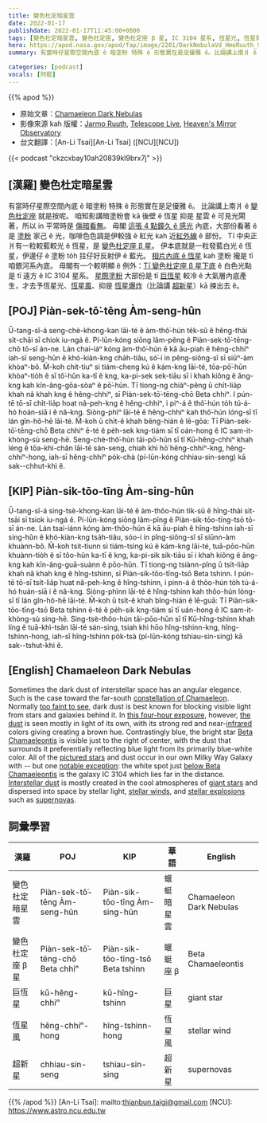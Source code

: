```yaml
---
title: 變色杜定暗星雲
date: 2022-01-17
publishdate: 2022-01-17T11:45:00+0800
tags: [變色杜定暗星雲, 變色杜定座, 變色杜定座 β 星, IC 3104 星系, 恆星光, 恆星風, 超新星, 巨恆星]
hero: https://apod.nasa.gov/apod/fap/image/2201/DarkNebulaVd_HmoRuuth_960_annotated.jpg
summary: 有當時仔星際空間內底 ê 暗塗粉 特殊 ê 形態實在是足優雅 ê。比論講上南爿 ê 變色杜定座就是按呢。

categories: [podcast]
vocals: [阿錕]
---
```


{{% apod %}}

- 原始文章：[Chamaeleon Dark Nebulas](https://apod.nasa.gov/apod/ap220117.html)
- 影像來源 kah 版權：[Jarmo Ruuth](https://www.flickr.com/photos/29679880@N05/), [Telescope Live](https://telescope.live/about), [Heaven's Mirror Observatory](https://help.telescope.live/hc/en-us/articles/360002914138-Heaven-s-Mirror-Observatory-Australia-AUS-)
- 台文翻譯：[An-Li Tsai][An-Li Tsai] ([NCU][NCU])

{{< podcast "ckzcxbay10ah20839kl9brx7j" >}}

## [漢羅] 變色杜定暗星雲
有當時仔星際空間內底 ê 暗塗粉 特殊 ê 形態實在是足優雅 ê。
比論講上南爿 ê [變色杜定座][constellation of Chamaeleon] 就是按呢。
咱知影講暗塗粉會 kā 後壁 ê 恆星 抑是 星雲 ê 可見光閘著，所以 in 平常時是 [傷暗看無][too faint to see]。
毋閣 [這張 4 點鐘久 ê 感光][this four-hour exposure] 內底，大部份看著 ê 是 [塗粉][the dust] 家己 ê 光，咖啡色色調是伊較強 ê 紅光 kah 近[紅外線][infrared] ê 部份。
Tī 中央正爿有一粒較藍較光 ê 恆星，是 [變色杜定座 β 星][Beta Chamaeleontis]。
伊本底就是一粒發藍白光 ê 恆星，伊邊仔 ê 塗粉 to̍h 拄仔好反射伊 ê 藍光。
[相片內底 ê 恆星][pictured stars] kah 塗粉 攏是 tī 咱銀河系內底。
毋閣有一个較明顯 ê 例外：[Tī 變色杜定座 β 星下底][below Beta Chamaeleontis] ê 白色光點 是 tī 遠方 ê IC 3104 星系。
[星際塗粉][Interstellar dust] 大部份是 tī [巨恆星][giant stars] 較冷 ê 大氣層內底產生，才去予恆星光、[恆星風][stellar winds]、抑是 [恆星爆炸][stellar explosions]（比論講 [超新星][supernovas]）kā 捒出去 ê。

## [POJ] Piàn-sek-tō͘-tēng Àm-seng-hûn
Ū-tang-sî-á seng-chè-khong-kan lāi-té ê àm-thô͘-hún te̍k-sû ê hêng-thài si̍t-chāi sī chiok iu-ngá ê.
Pí-lūn-kóng siōng lâm-pêng ê Piàn-sek-tō͘-tēng-chō tō-sī án-ne.
Lán chai-iáⁿ kóng àm-thô͘-hún ē kā āu-piah ê hêng-chhiⁿ iah-sī seng-hûn ê khó-kiàn-kng cha̍h-tiâu, só͘-í in pêng-siông-sî sī siūⁿ-àm khòaⁿ-bô.
M̄-koh chit-tiuⁿ sì tiám-cheng kú ê kám-kng lāi-té, tōa-pō͘-hūn khòaⁿ-tio̍h ê sī tô͘-hûn ka-tī ê kng, ka-pi-sek sek-tiāu sī i khah kiông ê âng-kng kah kīn-âng-gōa-sòaⁿ ê pō͘-hūn.
Tī tiong-ng chiàⁿ-pêng ū chi̍t-lia̍p khah nâ khah kng ê hêng-chhiⁿ, sī Piàn-sek-tō͘-tēng-chō Beta chhiⁿ.
I pún-tē tō-sī chi̍t-lia̍p hoat nâ-peh-kng ê hêng-chhiⁿ, i piⁿ-á ê thô͘-hún to̍h tú-á-hó hoán-siā i ê nâ-kng.
Siòng-phìⁿ lāi-té ê hêng-chhiⁿ kah thô͘-hún lóng-sī tī lán gîn-hô-hē lāi-té.
M̄-koh ū chi̍t-ê khah bêng-hián ê lē-gōa: Tī Piàn-sek-tō͘-tēng-chō Beta chhiⁿ ē-té ê pe̍h-sek kng-tiám sī tī oán-hong ê IC sam-it-khòng-sù seng-hē.
Seng-chè-thô͘-hún tāi-pō͘-hūn sī tī Kū-hêng-chhiⁿ khah léng ê tōa-khì-chân lāi-té sán-seng, chiah khì hō͘ hêng-chhiⁿ-kng, hêng-chhiⁿ-hong, iah-sī hêng-chhiⁿ po̍k-chà (pí-lūn-kóng chhiau-sin-seng) kā sak--chhut-khì ê.

## [KIP] Piàn-sik-tōo-tīng Àm-sing-hûn
Ū-tang-sî-á sing-tsè-khong-kan lāi-té ê àm-thôo-hún ti̍k-sû ê hîng-thài si̍t-tsāi sī tsiok iu-ngá ê.
Pí-lūn-kóng siōng lâm-pîng ê Piàn-sik-tōo-tīng-tsō tō-sī án-ne.
Lán tsai-iánn kóng àm-thôo-hún ē kā āu-piah ê hîng-tshinn iah-sī sing-hûn ê khó-kiàn-kng tsa̍h-tiâu, sóo-í in pîng-siông-sî sī siūnn-àm khuànn-bô.
M̄-koh tsit-tiunn sì tiám-tsing kú ê kám-kng lāi-té, tuā-pōo-hūn khuànn-tio̍h ê sī tôo-hûn ka-tī ê kng, ka-pi-sik sik-tiāu sī i khah kiông ê âng-kng kah kīn-âng-guā-suànn ê pōo-hūn.
Tī tiong-ng tsiànn-pîng ū tsi̍t-lia̍p khah nâ khah kng ê hîng-tshinn, sī Piàn-sik-tōo-tīng-tsō Beta tshinn.
I pún-tē tō-sī tsi̍t-lia̍p huat nâ-peh-kng ê hîng-tshinn, i pinn-á ê thôo-hún to̍h tú-á-hó huán-siā i ê nâ-kng.
Siòng-phìnn lāi-té ê hîng-tshinn kah thôo-hún lóng-sī tī lán gîn-hô-hē lāi-té.
M̄-koh ū tsi̍t-ê khah bîng-hián ê lē-guā: Tī Piàn-sik-tōo-tīng-tsō Beta tshinn ē-té ê pe̍h-sik kng-tiám sī tī uán-hong ê IC sam-it-khòng-sù sing-hē.
Sing-tsè-thôo-hún tāi-pōo-hūn sī tī Kū-hîng-tshinn khah líng ê tuā-khì-tsân lāi-té sán-sing, tsiah khì hōo hîng-tshinn-kng, hîng-tshinn-hong, iah-sī hîng-tshinn po̍k-tsà (pí-lūn-kóng tshiau-sin-sing) kā sak--tshut-khì ê.

## [English] Chamaeleon Dark Nebulas
Sometimes the dark dust of interstellar space has an angular elegance.
Such is the case toward the far-south [constellation of Chamaeleon][constellation of Chamaeleon].
Normally [too faint to see][too faint to see], dark dust is best known for blocking visible light from stars and galaxies behind it.
In [this four-hour exposure][this four-hour exposure], however, [the dust][the dust] is seen mostly in light of its own, with its strong red and near-[infrared][infrared] colors giving creating a brown hue.
Contrastingly blue, the bright star [Beta Chamaeleontis][Beta Chamaeleontis] is visible just to the right of center, with the dust that surrounds it preferentially reflecting blue light from its primarily blue-white color.
All of the [pictured stars][pictured stars] and dust occur in our own Milky Way Galaxy with -- but one [notable exception][notable exception]: the white spot just [below Beta Chamaeleontis][below Beta Chamaeleontis] is the galaxy IC 3104 which lies far in the distance.
[Interstellar dust][Interstellar dust] is mostly created in the cool atmospheres of [giant stars][giant stars] and dispersed into space by stellar light, [stellar winds][stellar winds], and [stellar explosions][stellar explosions] such as [supernovas][supernovas].

## 詞彙學習

|漢羅|POJ|KIP|華語|English|
|-|-|-|-|-|
|變色杜定暗星雲|Piàn-sek-tō͘-tēng Àm-seng-hûn|Piàn-sik-tōo-tīng Àm-sing-hûn|蝘蜓暗星雲|Chamaeleon Dark Nebulas|
|變色杜定座 β 星|Piàn-sek-tō͘-tēng-chō Beta chhiⁿ|Piàn-sik-tōo-tīng-tsō Beta tshinn|蝘蜓座 β|Beta Chamaeleontis|
|巨恆星|kū-hêng-chhiⁿ|kū-hîng-tshinn|巨星|giant star|
|恆星風|hêng-chhiⁿ-hong|hîng-tshinn-hong|恆星風|stellar wind|
|超新星|chhiau-sin-seng|tshiau-sin-sing|超新星|supernovas|

{{% /apod %}}
[An-Li Tsai]: mailto:thianbun.taigi@gmail.com
[NCU]: https://www.astro.ncu.edu.tw


[constellation of Chamaeleon]:https://en.wikipedia.org/wiki/Chamaeleon
[too faint to see]:https://apod.nasa.gov/apod/ap180628.html
[this four-hour exposure]:https://www.flickr.com/photos/29679880@N05/51806716079/
[the dust]:https://www.flickr.com/photos/hiroc/47807534932
[infrared]:https://science.nasa.gov/ems/07_infraredwaves
[Beta Chamaeleontis]:https://en.wikipedia.org/wiki/Beta_Chamaeleontis
[pictured stars]:http://asterisk.apod.com/viewtopic.php?f=29&t=42126&start=25#p319709
[notable exception]:https://static.onecms.io/wp-content/uploads/sites/20/2021/09/28/startled-cat-5.jpg
[below Beta Chamaeleontis]:http://www.werbeagentur.org/oldwexi/gallery.html
[Interstellar dust]:https://astronomy.swin.edu.au/cosmos/d/Dust+Grain
[giant stars]:https://en.wikipedia.org/wiki/Red_giant
[stellar winds]:https://apod.nasa.gov/apod/ap000318.html
[stellar explosions]:https://en.wikipedia.org/wiki/List_of_stellar_explosion_types
[supernovas]:https://www.science.org/content/article/interstellar-dust-may-come-supernovae-after-all
